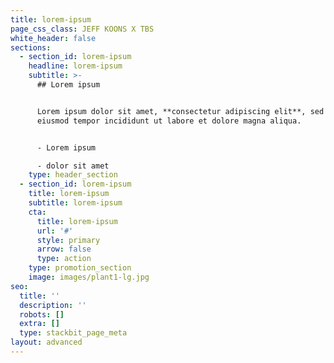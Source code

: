 ```yaml
---
title: lorem-ipsum
page_css_class: JEFF KOONS X TBS
white_header: false
sections:
  - section_id: lorem-ipsum
    headline: lorem-ipsum
    subtitle: >-
      ## Lorem ipsum


      Lorem ipsum dolor sit amet, **consectetur adipiscing elit**, sed do
      eiusmod tempor incididunt ut labore et dolore magna aliqua.


      - Lorem ipsum

      - dolor sit amet
    type: header_section
  - section_id: lorem-ipsum
    title: lorem-ipsum
    subtitle: lorem-ipsum
    cta:
      title: lorem-ipsum
      url: '#'
      style: primary
      arrow: false
      type: action
    type: promotion_section
    image: images/plant1-lg.jpg
seo:
  title: ''
  description: ''
  robots: []
  extra: []
  type: stackbit_page_meta
layout: advanced
---
```

